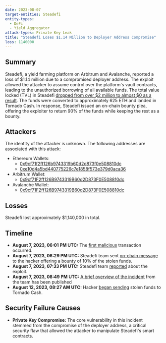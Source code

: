 ```yaml
---
date: 2023-08-07
target-entities: Steadefi
entity-types:
  - DeFi
  - Yield Aggregator
attack-types: Private Key Leak
title: "Steadefi Loses $1.14 Million to Deployer Address Compromise"
loss: 1140000
---
```


## Summary

Steadefi, a yield farming platform on Arbitrum and Avalanche, reported a loss of $1.14 million due to a compromised deployer address. The exploit allowed the attacker to assume control over the platform's vault contracts, leading to the unauthorized borrowing of all available funds. The total value locked (TVL) in Steadefi [dropped from over $2 million to almost $0 as a result](https://defillama.com/protocol/steadefi). The funds were converted to approximately 625 ETH and landed in Tornado Cash. In response, Steadefi issued an on-chain bounty plea, offering the exploiter to return 90% of the funds while keeping the rest as a bounty.

## Attackers

The identity of the attacker is unknown. The following addresses are associated with this attack:

- Ethereum Wallets:
  - [0x9cf71f2ff126b9743319b60d2d873f0e508810dc](https://etherscan.io/address/0x9cf71f2ff126b9743319b60d2d873f0e508810dc)
  - [0xe10d4a5bd440775226c7e1858f573e379d0aca36](https://etherscan.io/address/0xe10d4a5bd440775226c7e1858f573e379d0aca36)
- Arbitrum Wallet:
  - [0x9cf71F2ff126B9743319B60d2D873F0E508810dc](https://arbiscan.io/address/0x9cf71F2ff126B9743319B60d2D873F0E508810dc)
- Avalanche Wallet:
  - [0x9cf71F2ff126B9743319B60d2D873F0E508810dc](https://snowtrace.io/address/0x9cf71F2ff126B9743319B60d2D873F0E508810dc)

## Losses

Steadefi lost approximately $1,140,000 in total.

## Timeline

- **August 7, 2023, 06:01 PM UTC:** The [first malicious](https://arbiscan.io/tx/0x64490459485bf290ef00b360d3ea943fc56bcb364852ac482b772829cf09cad9) transaction occurred.
- **August 7, 2023, 06:29 PM UTC:** Steadefi team sent [on-chain message](https://etherscan.io/tx/0xdfc31c31e07f9007a15680e9c98a4d523cc440d4349515cebf22196086c889d4) to the hacker offering a bounty of 10% of the stolen funds. 
- **August 7, 2023, 07:33 PM UTC:** Steadefi team [reported](https://twitter.com/steadefi/status/1688619454178144264) about the exploit.
- **August 7, 2023, 08:49 PM UTC:** [A brief overview of the incident](https://twitter.com/steadefi/status/1688638572608552960) from the team has been published 
- **August 12, 2023, 08:27 AM UTC:** Hacker [began sending](https://etherscan.io/tx/0x06d5f3d5087615d64fa5051f4e5b5c2717345d9d3e68dcb3a7ff90b3bde539ef) stolen funds to Tornado Cash.

## Security Failure Causes

- **Private Key Compromise:** The core vulnerability in this incident stemmed from the compromise of the deployer address, a critical security flaw that allowed the attacker to manipulate Steadefi's smart contracts.
